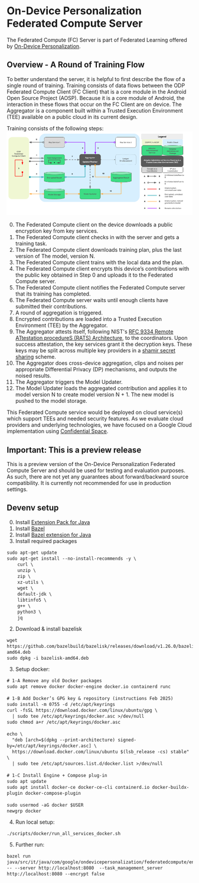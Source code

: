 # On-Device Personalization Federated Compute Server

The Federated Compute (FC) Server is part of Federated Learning offered by [On-Device Personalization](https://developers.google.com/privacy-sandbox/protections/on-device-personalization).

## Overview - A Round of Training Flow
To better understand the server, it is helpful to first describe the flow of a single round of training. Training consists of data flows between the ODP Federated Compute Client (FC Client) that is a core module in the Android Open Source Project (AOSP).  Because it is a core module of Android, the interaction in these flows that occur on the FC Client are on device.  The Aggregator is a component built within a Trusted Execution Environment (TEE) available on a public cloud in its current design.

Training consists of the following steps:
![image](docs/high-level-overview.png)

0. The Federated Compute client on the device downloads a public encryption key from key services.
1. The Federated Compute client checks in with the server and gets a training task.
2. The Federated Compute client downloads training plan, plus the last version of The model, version N.
3. The Federated Compute client trains with the local data and the plan.
4. The Federated Compute client encrypts this device’s contributions with the public key obtained in Step 0 and uploads it to the Federated Compute server.
5. The Federated Compute client notifies the Federated Compute server that its training has completed.
6. The Federated Compute server waits until enough clients have submitted their contributions.
7. A round of aggregation is triggered.
8. Encrypted contributions are loaded into a Trusted Execution Environment (TEE) by the Aggregator.
9. The Aggregator attests itself, following NIST's [RFC 9334 Remote ATtestation procedureS (RATS) Architecture](https://www.rfc-editor.org/rfc/rfc9334), to the coordinators. Upon success attestation, the key services grant it the decryption keys. These keys may be split across multiple key providers in a [shamir secret sharing](https://en.wikipedia.org/wiki/Shamir%27s_secret_sharing) scheme.
10. The Aggregator does cross-device aggregation, clips and noises per appropriate Differential Privacy (DP) mechanisms, and outputs the noised results.
11. The Aggregator triggers the Model Updater.
12. The Model Updater loads the aggregated contribution and applies it to model version N to create model version N + 1. The new model is pushed to the model storage.


This Federated Compute service would be deployed on cloud service(s) which support TEEs and needed security features. As we evaluate cloud providers and underlying technologies, we have focused on a Google Cloud implementation using [Confidential Space](https://cloud.google.com/docs/security/confidential-space).

## Important: This is a preview release
This is a preview version of the On-Device Personalization Federated Compute Server and should be used for testing and evaluation purposes. As such, there are not yet any guarantees about forward/backward source compatibility. It is currently not recommended for use in production settings.

## Devenv setup
0. Install [Extension Pack for Java](https://marketplace.visualstudio.com/items?itemName=vscjava.vscode-java-pack)
0. Install [Bazel](https://marketplace.visualstudio.com/items?itemName=BazelBuild.vscode-bazel)
0. Install [Bazel extension for Java](https://marketplace.visualstudio.com/items?itemName=sfdc.bazel-vscode-java)
1. Install required packages
```
sudo apt-get update
sudo apt-get install --no-install-recommends -y \
    curl \
    unzip \
    zip \
    xz-utils \
    wget \
    default-jdk \
    libtinfo5 \
    g++ \
    python3 \
    jq
```
2. Download & install bazelisk
```
wget https://github.com/bazelbuild/bazelisk/releases/download/v1.26.0/bazelisk-amd64.deb
sudo dpkg -i bazelisk-amd64.deb
```
3. Setup docker:
```
# 1-A Remove any old Docker packages
sudo apt remove docker docker-engine docker.io containerd runc

# 1-B Add Docker’s GPG key & repository (instructions Feb 2025)
sudo install -m 0755 -d /etc/apt/keyrings
curl -fsSL https://download.docker.com/linux/ubuntu/gpg \
  | sudo tee /etc/apt/keyrings/docker.asc >/dev/null
sudo chmod a+r /etc/apt/keyrings/docker.asc

echo \
  "deb [arch=$(dpkg --print-architecture) signed-by=/etc/apt/keyrings/docker.asc] \
  https://download.docker.com/linux/ubuntu $(lsb_release -cs) stable" \
  | sudo tee /etc/apt/sources.list.d/docker.list >/dev/null

# 1-C Install Engine + Compose plug-in
sudo apt update
sudo apt install docker-ce docker-ce-cli containerd.io docker-buildx-plugin docker-compose-plugin

sudo usermod -aG docker $USER
newgrp docker
```
4. Run local setup:
```
./scripts/docker/run_all_services_docker.sh
```
5. Further run:
```
bazel run java/src/it/java/com/google/ondevicepersonalization/federatedcompute/endtoendtests:end_to_end_test -- --server http://localhost:8080  --task_management_server http://localhost:8080 --encrypt false
```

